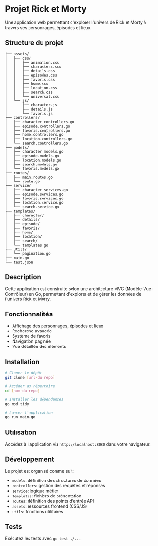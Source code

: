 # Projet Rick et Morty

Une application web permettant d'explorer l'univers de Rick et Morty à travers ses personnages, épisodes et lieux.

## Structure du projet

```
├── assets/
│   ├── css/
│   │   ├── animation.css
│   │   ├── characters.css
│   │   ├── details.css
│   │   ├── episodes.css
│   │   ├── favoris.css
│   │   ├── home.css
│   │   ├── location.css
│   │   ├── search.css
│   │   └── universal.css
│   └── js/
│       ├── character.js
│       ├── details.js
│       └── favoris.js
├── controllers/
│   ├── character.controllers.go
│   ├── episode.controllers.go
│   ├── favoris.controllers.go
│   ├── home.controllers.go
│   ├── location.controllers.go
│   └── search.controllers.go
├── models/
│   ├── character.models.go
│   ├── episode.models.go
│   ├── location.models.go
│   ├── search.models.go
│   └── favoris.models.go
├── routes/
│   ├── main.routes.go
│   └── route.go
├── service/
│   ├── character.services.go
│   ├── episode.services.go
│   ├── favoris.services.go
│   ├── location.service.go
│   └── search.service.go
├── templates/
│   ├── character/
│   ├── details/
│   ├── episode/
│   ├── favoris/
│   ├── home/
│   ├── location/
│   ├── search/
│   └── templates.go
├── utils/
│   └── pagination.go
├── main.go
└── test.json
```

## Description

Cette application est construite selon une architecture MVC (Modèle-Vue-Contrôleur) en Go, permettant d'explorer et de gérer les données de l'univers Rick et Morty.

## Fonctionnalités

- Affichage des personnages, épisodes et lieux
- Recherche avancée
- Système de favoris 
- Navigation paginée
- Vue détaillée des éléments

## Installation

```bash
# Cloner le dépôt
git clone [url-du-repo]

# Accéder au répertoire
cd [nom-du-repo]

# Installer les dépendances
go mod tidy

# Lancer l'application
go run main.go
```

## Utilisation

Accédez à l'application via `http://localhost:8080` dans votre navigateur.

## Développement

Le projet est organisé comme suit:
- `models`: définition des structures de données
- `controllers`: gestion des requêtes et réponses
- `service`: logique métier
- `templates`: fichiers de présentation
- `routes`: définition des points d'entrée API
- `assets`: ressources frontend (CSS/JS)
- `utils`: fonctions utilitaires

## Tests

Exécutez les tests avec `go test ./...`
